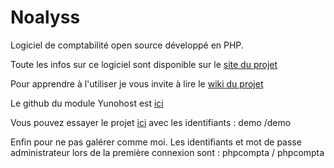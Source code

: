 # Noalyss

Logiciel de comptabilité open source développé en PHP.

Toute les infos sur ce logiciel sont disponible sur le [site du projet](http://www.noalyss.eu)

Pour apprendre à l'utiliser je vous invite à lire le [wiki du projet](http://www.noalyss.eu/?page_id=46&lang=fr_FR)

Le github du module Yunohost est [ici](https://github.com/YunoHost-Apps/noalyss_ynh)

Vous pouvez essayer le projet [ici](http://demo.noalyss.eu/index.php) avec les identifiants : demo /demo

Enfin pour ne pas galérer comme moi. Les identifiants et mot de passe administrateur lors de la première connexion sont : phpcompta / phpcompta


